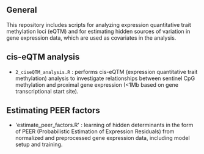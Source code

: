 ## General 
This repository includes scripts for analyzing expression quantitative trait methylation loci (eQTM) and for estimating hidden sources of variation in gene expression data, which are used as covariates in the analysis.

## cis-eQTM analysis 

* `2_ciseQTM_analysis.R` : performs cis-eQTM (expression quantitative trait methylation) analysis to investigate
relationships between sentinel CpG methylation and proximal gene expression (<1Mb based on gene transcriptional start site).

## Estimating PEER factors

* 'estimate_peer_factors.R' : learning of hidden determinants in the form of PEER (Probabilistic Estimation of Expression Residuals) from normalized
and preprocessed gene expression data, including model setup and training. 

